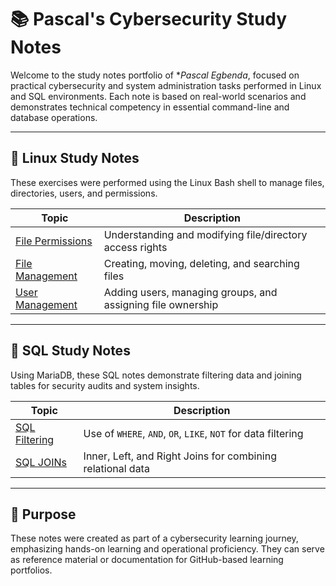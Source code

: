 # 📚 Pascal's Cybersecurity Study Notes

Welcome to the study notes portfolio of **Pascal Egbenda*, focused on practical cybersecurity and system administration tasks performed in Linux and SQL environments. Each note is based on real-world scenarios and demonstrates technical competency in essential command-line and database operations.

---

## 🐧 Linux Study Notes

These exercises were performed using the Linux Bash shell to manage files, directories, users, and permissions.

| Topic | Description |
|-------|-------------|
| [File Permissions](https://github.com/Pascal831/Cybersecurity-Foundation/blob/main/3.Linux%20%26%20SQL%20/3.1%20Linux%20File%20Permissions.md) | Understanding and modifying file/directory access rights |
| [File Management](linux/linux_file_management.md) | Creating, moving, deleting, and searching files |
| [User Management](linux/linux_user_management.md) | Adding users, managing groups, and assigning file ownership |

---

## 🧮 SQL Study Notes

Using MariaDB, these SQL notes demonstrate filtering data and joining tables for security audits and system insights.

| Topic | Description |
|-------|-------------|
| [SQL Filtering](sql/sql_filtering.md) | Use of `WHERE`, `AND`, `OR`, `LIKE`, `NOT` for data filtering |
| [SQL JOINs](sql/sql_join.md) | Inner, Left, and Right Joins for combining relational data |

---

## 📌 Purpose

These notes were created as part of a cybersecurity learning journey, emphasizing hands-on learning and operational proficiency. They can serve as reference material or documentation for GitHub-based learning portfolios.

